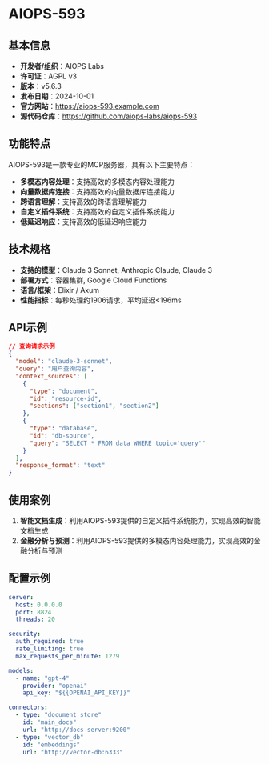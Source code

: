 # AIOPS-593

## 基本信息

- **开发者/组织**：AIOPS Labs
- **许可证**：AGPL v3
- **版本**：v5.6.3
- **发布日期**：2024-10-01
- **官方网站**：https://aiops-593.example.com
- **源代码仓库**：https://github.com/aiops-labs/aiops-593

## 功能特点

AIOPS-593是一款专业的MCP服务器，具有以下主要特点：

- **多模态内容处理**：支持高效的多模态内容处理能力
- **向量数据库连接**：支持高效的向量数据库连接能力
- **跨语言理解**：支持高效的跨语言理解能力
- **自定义插件系统**：支持高效的自定义插件系统能力
- **低延迟响应**：支持高效的低延迟响应能力


## 技术规格

- **支持的模型**：Claude 3 Sonnet, Anthropic Claude, Claude 3
- **部署方式**：容器集群, Google Cloud Functions
- **语言/框架**：Elixir / Axum
- **性能指标**：每秒处理约1906请求，平均延迟<196ms

## API示例

```json
// 查询请求示例
{
  "model": "claude-3-sonnet",
  "query": "用户查询内容",
  "context_sources": [
    {
      "type": "document",
      "id": "resource-id",
      "sections": ["section1", "section2"]
    },
    {
      "type": "database",
      "id": "db-source",
      "query": "SELECT * FROM data WHERE topic='query'"
    }
  ],
  "response_format": "text"
}
```

## 使用案例

1. **智能文档生成**：利用AIOPS-593提供的自定义插件系统能力，实现高效的智能文档生成
2. **金融分析与预测**：利用AIOPS-593提供的多模态内容处理能力，实现高效的金融分析与预测


## 配置示例

```yaml
server:
  host: 0.0.0.0
  port: 8824
  threads: 20

security:
  auth_required: true
  rate_limiting: true
  max_requests_per_minute: 1279

models:
  - name: "gpt-4"
    provider: "openai"
    api_key: "${{OPENAI_API_KEY}}"

connectors:
  - type: "document_store"
    id: "main_docs"
    url: "http://docs-server:9200"
  - type: "vector_db"
    id: "embeddings"
    url: "http://vector-db:6333"
```